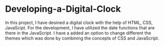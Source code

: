 # Developing-a-Digital-Clock
In this project, I have desined a digital clock with the help of HTML, CSS, JavaScipt.
For the development, I have utilized the date functions that are there in the JavaScript.
I have a added an option to change different the themes which was done by combining the concepts of CSS and JavaScript.
